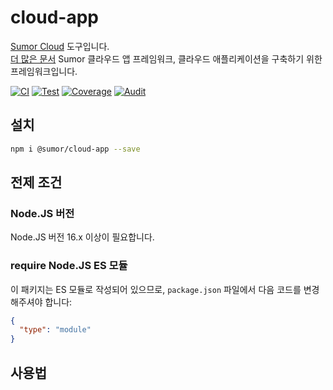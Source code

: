 # cloud-app

[Sumor Cloud](https://sumor.cloud) 도구입니다.  
[더 많은 문서](https://sumor.cloud/cloud-app)
Sumor 클라우드 앱 프레임워크, 클라우드 애플리케이션을 구축하기 위한 프레임워크입니다.

[![CI](https://github.com/sumor-cloud/cloud-app/actions/workflows/ci.yml/badge.svg)](https://github.com/sumor-cloud/cloud-app/actions/workflows/ci.yml)
[![Test](https://github.com/sumor-cloud/cloud-app/actions/workflows/ut.yml/badge.svg)](https://github.com/sumor-cloud/cloud-app/actions/workflows/ut.yml)
[![Coverage](https://github.com/sumor-cloud/cloud-app/actions/workflows/coverage.yml/badge.svg)](https://github.com/sumor-cloud/cloud-app/actions/workflows/coverage.yml)
[![Audit](https://github.com/sumor-cloud/cloud-app/actions/workflows/audit.yml/badge.svg)](https://github.com/sumor-cloud/cloud-app/actions/workflows/audit.yml)

## 설치

```bash
npm i @sumor/cloud-app --save
```

## 전제 조건

### Node.JS 버전

Node.JS 버전 16.x 이상이 필요합니다.

### require Node.JS ES 모듈

이 패키지는 ES 모듈로 작성되어 있으므로,
`package.json` 파일에서 다음 코드를 변경해주셔야 합니다:

```json
{
  "type": "module"
}
```

## 사용법